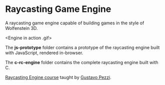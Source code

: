 # Raycasting Game Engine

A raycasting game engine capable of building games in the style of Wolfenstein 3D.

<Engine in action .gif>

The **js-prototype** folder contains a prototype of the raycasting engine built with JavaScript, rendered in-browser.

The **c-rc-engine** folder contains the complete raycasting engine built with C.

[Raycasting Engine course](https://pikuma.com/courses/raycasting-engine-tutorial-algorithm-javascript) taught by [Gustavo Pezzi](https://github.com/gustavopezzi).
